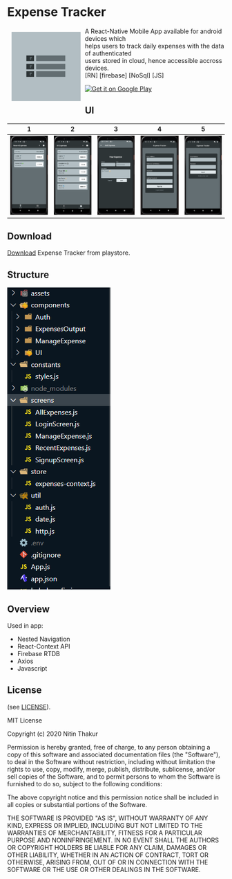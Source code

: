 # Expense Tracker
<img src="ss/icon.png" align="left"
width="160" hspace="10" vspace="10">

A React-Native Mobile App available for android devices which  <br>
helps users to track daily expenses with the data of authenticated <br>
users stored in cloud, hence accessible accross devices. <br>
[RN] [firebase] [NoSql] [JS]

<p align="left">
<a href="https://play.google.com/store/apps/details?id=com.thakurnitin2684.expenseTracker">
    <img alt="Get it on Google Play"
        height="80"
        src="https://play.google.com/intl/en_us/badges/images/generic/en_badge_web_generic.png" />
</a>  
</p>

## UI

1      |  2 |3 |4 |5
:-------------------------:|:-------------------------:|:-------------------------:|:-------------------------:|:-------------------------:
![1](/ss/img1.PNG?raw=false "Optional Title")  | ![2](/ss/img2.PNG?raw=false "Optional Title") |![3](/ss/img3.PNG?raw=false "Optional Title") |![4](/ss/img4.PNG?raw=false "Optional Title") |![5](/ss/img5.PNG?raw=false "Optional Title")

## Download

[Download](https://play.google.com/store/apps/details?id=com.thakurnitin2684.expenseTracker) Expense Tracker from playstore.

## Structure
 <img src="/ss/structure_et.PNG">

## Overview
  Used in app:
  - Nested Navigation
  - React-Context API
  - Firebase RTDB
  - Axios
  - Javascript



## License

(see [LICENSE](LICENSE)).

MIT License

Copyright (c) 2020 Nitin Thakur

Permission is hereby granted, free of charge, to any person obtaining a copy
of this software and associated documentation files (the "Software"), to deal
in the Software without restriction, including without limitation the rights
to use, copy, modify, merge, publish, distribute, sublicense, and/or sell
copies of the Software, and to permit persons to whom the Software is
furnished to do so, subject to the following conditions:

The above copyright notice and this permission notice shall be included in all
copies or substantial portions of the Software.

THE SOFTWARE IS PROVIDED "AS IS", WITHOUT WARRANTY OF ANY KIND, EXPRESS OR
IMPLIED, INCLUDING BUT NOT LIMITED TO THE WARRANTIES OF MERCHANTABILITY,
FITNESS FOR A PARTICULAR PURPOSE AND NONINFRINGEMENT. IN NO EVENT SHALL THE
AUTHORS OR COPYRIGHT HOLDERS BE LIABLE FOR ANY CLAIM, DAMAGES OR OTHER
LIABILITY, WHETHER IN AN ACTION OF CONTRACT, TORT OR OTHERWISE, ARISING FROM,
OUT OF OR IN CONNECTION WITH THE SOFTWARE OR THE USE OR OTHER DEALINGS IN THE
SOFTWARE.

